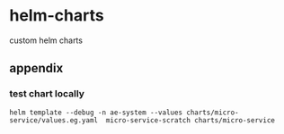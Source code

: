 # helm-charts

custom helm charts

## appendix

### test chart locally

```
helm template --debug -n ae-system --values charts/micro-service/values.eg.yaml  micro-service-scratch charts/micro-service
```
